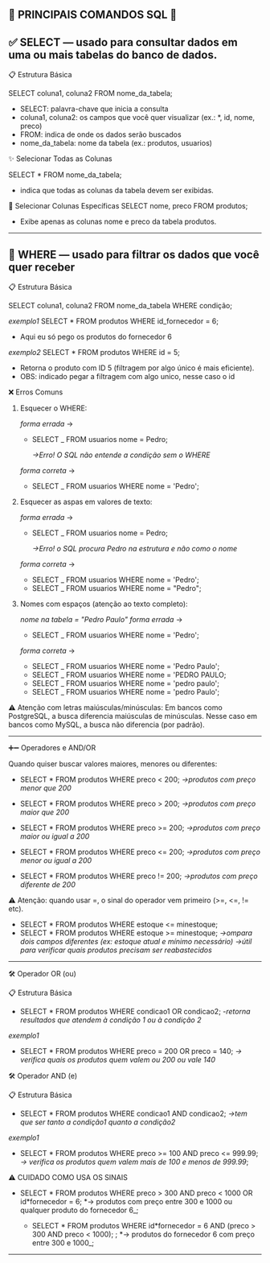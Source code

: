 ## 📌 PRINCIPAIS COMANDOS SQL 📌

## ✅ SELECT — usado para consultar dados em uma ou mais tabelas do banco de dados.

📋 Estrutura Básica

SELECT coluna1, coluna2 FROM nome_da_tabela;

- SELECT: palavra-chave que inicia a consulta
- coluna1, coluna2: os campos que você quer visualizar (ex.: \*, id, nome, preco)
- FROM: indica de onde os dados serão buscados
- nome_da_tabela: nome da tabela (ex.: produtos, usuarios)

✨ Selecionar Todas as Colunas

SELECT \* FROM nome_da_tabela;

- indica que todas as colunas da tabela devem ser exibidas.

🎯 Selecionar Colunas Específicas
SELECT nome, preco FROM produtos;

- Exibe apenas as colunas nome e preco da tabela produtos.

---

## 🧠 WHERE — usado para filtrar os dados que você quer receber

📋 Estrutura Básica

SELECT coluna1, coluna2 FROM nome_da_tabela WHERE condição;

_exemplo1_
SELECT \* FROM produtos WHERE id_fornecedor = 6;

- Aqui eu só pego os produtos do fornecedor 6

_exemplo2_
SELECT \* FROM produtos WHERE id = 5;

- Retorna o produto com ID 5 (filtragem por algo único é mais eficiente).
- OBS: indicado pegar a filtragem com algo unico, nesse caso o id

❌ Erros Comuns

1. Esquecer o WHERE:

   _forma errada_ ->

   - SELECT \_ FROM usuarios nome = Pedro;

     _->Erro! O SQL não entende a condição sem o WHERE_

   _forma correta_ ->

   - SELECT \_ FROM usuarios WHERE nome = 'Pedro';

2. Esquecer as aspas em valores de texto:

   _forma errada_ ->

   - SELECT \_ FROM usuarios nome = Pedro;

     _->Erro! o SQL procura Pedro na estrutura e não como o nome_

   _forma correta_ ->

   - SELECT \_ FROM usuarios WHERE nome = 'Pedro';
   - SELECT \_ FROM usuarios WHERE nome = "Pedro";

3. Nomes com espaços (atenção ao texto completo):

   _nome na tabela = "Pedro Paulo"_
   _forma errada_ ->

   - SELECT \_ FROM usuarios WHERE nome = 'Pedro';

   _forma correta_ ->

   - SELECT \_ FROM usuarios WHERE nome = 'Pedro Paulo';
   - SELECT \_ FROM usuarios WHERE nome = 'PEDRO PAULO;
   - SELECT \_ FROM usuarios WHERE nome = 'pedro paulo';
   - SELECT \_ FROM usuarios WHERE nome = 'pedro Paulo';

⚠️ Atenção com letras maiúsculas/minúsculas:
Em bancos como PostgreSQL, a busca diferencia maiúsculas de minúsculas.
Nesse caso em bancos como MySQL, a busca não diferencia (por padrão).

---

➕➖ Operadores e AND/OR

Quando quiser buscar valores maiores, menores ou diferentes:

- SELECT \* FROM produtos WHERE preco < 200;
  _->produtos com preço menor que 200_

- SELECT \* FROM produtos WHERE preco > 200;
  _->produtos com preço maior que 200_

- SELECT \* FROM produtos WHERE preco >= 200;
  _->produtos com preço maior ou igual a 200_

- SELECT \* FROM produtos WHERE preco <= 200;
  _->produtos com preço menor ou igual a 200_

- SELECT \* FROM produtos WHERE preco != 200;
  _->produtos com preço diferente de 200_

⚠️ Atenção: quando usar =, o sinal do operador vem primeiro (>=, <=, != etc).

- SELECT \* FROM produtos WHERE estoque <= minestoque;
- SELECT \* FROM produtos WHERE estoque >= minestoque;
  _->ompara dois campos diferentes (ex: estoque atual e mínimo necessário)_
  _->útil para verificar quais produtos precisam ser reabastecidos_

---

🛠️ Operador OR (ou)

📋 Estrutura Básica

- SELECT \* FROM produtos WHERE condicao1 OR condicao2;
  _-retorna resultados que atendem à condição 1 ou à condição 2_

_exemplo1_

- SELECT \* FROM produtos WHERE preco = 200 OR preco = 140;
  _-> verifica quais os produtos quem valem ou 200 ou vale 140_

🛠️ Operador AND (e)

📋 Estrutura Básica

- SELECT \* FROM produtos WHERE condicao1 AND condicao2;
  _->tem que ser tanto a condição1 quanto a condição2_

_exemplo1_

- SELECT \* FROM produtos WHERE preco >= 100 AND preco <= 999.99;
  _-> verifica os produtos quem valem mais de 100 e menos de 999.99_;

⚠️ CUIDADO COMO USA OS SINAIS

- SELECT \* FROM produtos WHERE preco > 300 AND preco < 1000 OR id*fornecedor = 6;
  *-> produtos com preço entre 300 e 1000 ou qualquer produto do fornecedor 6\_;

  - SELECT \* FROM produtos WHERE id*fornecedor = 6 AND (preco > 300 AND preco < 1000);
    ;
    *-> produtos do fornecedor 6 com preço entre 300 e 1000\_;

---
